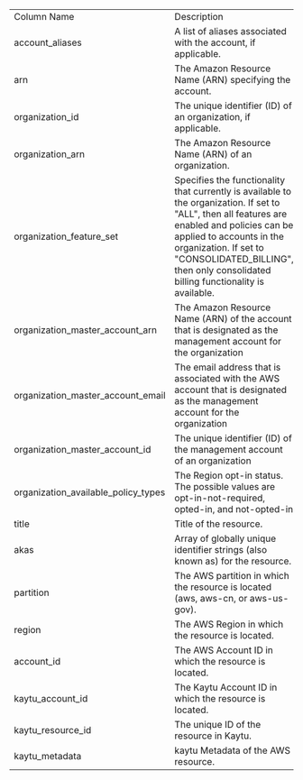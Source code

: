 <table>
	<tr><td>Column Name</td><td>Description</td></tr>
	<tr><td>account_aliases</td><td>A list of aliases associated with the account, if applicable.</td></tr>
	<tr><td>arn</td><td>The Amazon Resource Name (ARN) specifying the account.</td></tr>
	<tr><td>organization_id</td><td>The unique identifier (ID) of an organization, if applicable.</td></tr>
	<tr><td>organization_arn</td><td>The Amazon Resource Name (ARN) of an organization.</td></tr>
	<tr><td>organization_feature_set</td><td>Specifies the functionality that currently is available to the organization. If set to "ALL", then all features are enabled and policies can be applied to accounts in the organization. If set to "CONSOLIDATED_BILLING", then only consolidated billing functionality is available.</td></tr>
	<tr><td>organization_master_account_arn</td><td>The Amazon Resource Name (ARN) of the account that is designated as the management account for the organization</td></tr>
	<tr><td>organization_master_account_email</td><td>The email address that is associated with the AWS account that is designated as the management account for the organization</td></tr>
	<tr><td>organization_master_account_id</td><td>The unique identifier (ID) of the management account of an organization</td></tr>
	<tr><td>organization_available_policy_types</td><td>The Region opt-in status. The possible values are opt-in-not-required, opted-in, and not-opted-in</td></tr>
	<tr><td>title</td><td>Title of the resource.</td></tr>
	<tr><td>akas</td><td>Array of globally unique identifier strings (also known as) for the resource.</td></tr>
	<tr><td>partition</td><td>The AWS partition in which the resource is located (aws, aws-cn, or aws-us-gov).</td></tr>
	<tr><td>region</td><td>The AWS Region in which the resource is located.</td></tr>
	<tr><td>account_id</td><td>The AWS Account ID in which the resource is located.</td></tr>
	<tr><td>kaytu_account_id</td><td>The Kaytu Account ID in which the resource is located.</td></tr>
	<tr><td>kaytu_resource_id</td><td>The unique ID of the resource in Kaytu.</td></tr>
	<tr><td>kaytu_metadata</td><td>kaytu Metadata of the AWS resource.</td></tr>
</table>